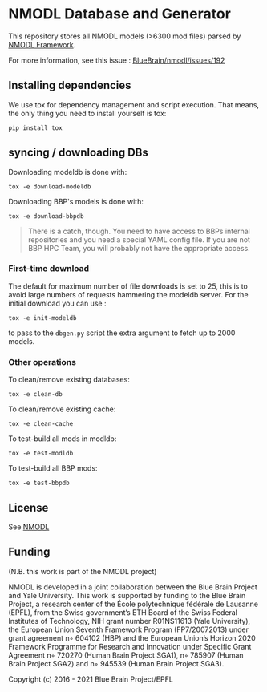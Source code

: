 # NMODL Database and Generator

This repository stores all NMODL models (>6300 mod files) parsed by [NMODL Framework](https://github.com/BlueBrain/nmodl).

For more information, see this issue : [BlueBrain/nmodl/issues/192](https://github.com/BlueBrain/nmodl/issues/192)

## Installing dependencies

We use tox for dependency management and script execution. That means, the only thing you need to
install yourself is tox:

```
pip install tox
```

## syncing / downloading DBs


Downloading modeldb is done with:

```
tox -e download-modeldb
```

Downloading BBP's models is done with:

```
tox -e download-bbpdb
```

> There is a catch, though. You need to have access to BBPs internal repositories and you need a
> special YAML config file. If you are not BBP HPC Team, you will probably not have the appropriate
> access.


### First-time download

The default for maximum number of file downloads is set to 25, this is to avoid large numbers of
requests hammering the modeldb server. For the initial download you can use :

```
tox -e init-modeldb
```

to pass to the `dbgen.py` script the extra argument to fetch up to 2000 models.

### Other operations

To clean/remove existing databases:
```
tox -e clean-db
```

To clean/remove existing cache:
```
tox -e clean-cache
```

To test-build all mods in modldb:
```
tox -e test-modldb
```

To test-build all BBP mods:
```
tox -e test-bbpdb
```


License
-------

See [NMODL](https://github.com/BlueBrain/nmodl)

Funding
-------

(N.B. this work is part of the NMODL project)

NMODL is developed in a joint collaboration between the Blue Brain Project and Yale University. This work is supported by funding to the Blue Brain Project, a research center of the École polytechnique fédérale de Lausanne (EPFL), from the Swiss government’s ETH Board of the Swiss Federal Institutes of Technology, NIH grant number R01NS11613 (Yale University), the European Union Seventh Framework Program (FP7/20072013) under grant agreement n◦ 604102 (HBP) and the European Union’s Horizon 2020 Framework Programme for Research and Innovation under Specific Grant Agreement n◦ 720270 (Human Brain Project SGA1), n◦ 785907 (Human Brain Project SGA2) and n◦ 945539 (Human Brain Project SGA3).

Copyright (c) 2016 - 2021 Blue Brain Project/EPFL
